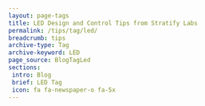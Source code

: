 ```yaml
---
layout: page-tags
title: LED Design and Control Tips from Stratify Labs
permalink: /tips/tag/led/
breadcrumb: tips
archive-type: Tag
archive-keyword: LED
page_source: BlogTagLed
sections:
 intro: Blog
 brief: LED Tag
 icon: fa fa-newspaper-o fa-5x
---
```

